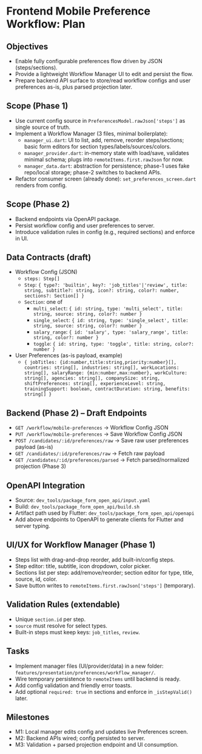 # Frontend Mobile Preference Workflow: Plan

## Objectives
- Enable fully configurable preferences flow driven by JSON (steps/sections).
- Provide a lightweight Workflow Manager UI to edit and persist the flow.
- Prepare backend API surface to store/read workflow configs and user preferences as-is, plus parsed projection later.

## Scope (Phase 1)
- Use current config source in `PreferencesModel.rawJson['steps']` as single source of truth.
- Implement a Workflow Manager (3 files, minimal boilerplate):
  - `manager_ui.dart`: UI to list, add, remove, reorder steps/sections; basic form editors for section types/labels/sources/colors.
  - `manager_provider.dart`: in-memory state with load/save, validates minimal schema; plugs into `remoteItems.first.rawJson` for now.
  - `manager_data.dart`: abstraction for persistence; phase-1 uses fake repo/local storage; phase-2 switches to backend APIs.
- Refactor consumer screen (already done): `set_preferences_screen.dart` renders from config.

## Scope (Phase 2)
- Backend endpoints via OpenAPI package.
- Persist workflow config and user preferences to server.
- Introduce validation rules in config (e.g., required sections) and enforce in UI.

## Data Contracts (draft)
- Workflow Config (JSON)
  - `steps: Step[]`
  - `Step`: `{ type?: 'builtin', key?: 'job_titles'|'review', title: string, subtitle?: string, icon?: string, color?: number, sections?: Section[] }`
  - `Section`: one of
    - `multi_select`: `{ id: string, type: 'multi_select', title: string, source: string, color?: number }`
    - `single_select`: `{ id: string, type: 'single_select', title: string, source: string, color?: number }`
    - `salary_range`: `{ id: 'salary', type: 'salary_range', title: string, color?: number }`
    - `toggle`: `{ id: string, type: 'toggle', title: string, color?: number }`
- User Preferences (as-is payload, example)
  - `{ jobTitles: {id:number,title:string,priority:number}[], countries: string[], industries: string[], workLocations: string[], salaryRange: {min:number,max:number}, workCulture: string[], agencies: string[], companySize: string, shiftPreferences: string[], experienceLevel: string, trainingSupport: boolean, contractDuration: string, benefits: string[] }`

## Backend (Phase 2) – Draft Endpoints
- `GET /workflow/mobile-preferences` → Workflow Config JSON
- `PUT /workflow/mobile-preferences` → Save Workflow Config JSON
- `POST /candidates/:id/preferences/raw` → Save raw user preferences payload (as-is)
- `GET /candidates/:id/preferences/raw` → Fetch raw payload
- `GET /candidates/:id/preferences/parsed` → Fetch parsed/normalized projection (Phase 3)

## OpenAPI Integration
- Source: `dev_tools/package_form_open_api/input.yaml`
- Build: `dev_tools/package_form_open_api/build.sh`
- Artifact path used by Flutter: `dev_tools/package_form_open_api/openapi`
- Add above endpoints to OpenAPI to generate clients for Flutter and server typing.

## UI/UX for Workflow Manager (Phase 1)
- Steps list with drag-and-drop reorder, add built-in/config steps.
- Step editor: title, subtitle, icon dropdown, color picker.
- Sections list per step: add/remove/reorder; section editor for type, title, source, id, color.
- Save button writes to `remoteItems.first.rawJson['steps']` (temporary).

## Validation Rules (extendable)
- Unique `section.id` per step.
- `source` must resolve for select types.
- Built-in steps must keep keys: `job_titles`, `review`.

## Tasks
- Implement manager files (UI/provider/data) in a new folder: `features/presentation/preferences/workflow_manager/`.
- Wire temporary persistence to `remoteItems` until backend is ready.
- Add config validation and friendly error toasts.
- Add optional `required: true` in sections and enforce in `_isStepValid()` later.

## Milestones
- M1: Local manager edits config and updates live Preferences screen.
- M2: Backend APIs wired; config persisted to server.
- M3: Validation + parsed projection endpoint and UI consumption.
